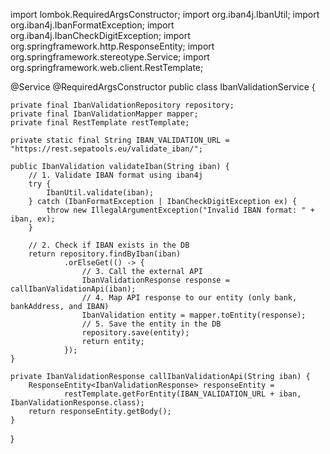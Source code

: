 
import lombok.RequiredArgsConstructor;
import org.iban4j.IbanUtil;
import org.iban4j.IbanFormatException;
import org.iban4j.IbanCheckDigitException;
import org.springframework.http.ResponseEntity;
import org.springframework.stereotype.Service;
import org.springframework.web.client.RestTemplate;

@Service
@RequiredArgsConstructor
public class IbanValidationService {

    private final IbanValidationRepository repository;
    private final IbanValidationMapper mapper;
    private final RestTemplate restTemplate;

    private static final String IBAN_VALIDATION_URL = "https://rest.sepatools.eu/validate_iban/";

    public IbanValidation validateIban(String iban) {
        // 1. Validate IBAN format using iban4j
        try {
            IbanUtil.validate(iban);
        } catch (IbanFormatException | IbanCheckDigitException ex) {
            throw new IllegalArgumentException("Invalid IBAN format: " + iban, ex);
        }

        // 2. Check if IBAN exists in the DB
        return repository.findByIban(iban)
                .orElseGet(() -> {
                    // 3. Call the external API
                    IbanValidationResponse response = callIbanValidationApi(iban);
                    // 4. Map API response to our entity (only bank, bankAddress, and IBAN)
                    IbanValidation entity = mapper.toEntity(response);
                    // 5. Save the entity in the DB
                    repository.save(entity);
                    return entity;
                });
    }

    private IbanValidationResponse callIbanValidationApi(String iban) {
        ResponseEntity<IbanValidationResponse> responseEntity =
                restTemplate.getForEntity(IBAN_VALIDATION_URL + iban, IbanValidationResponse.class);
        return responseEntity.getBody();
    }
}